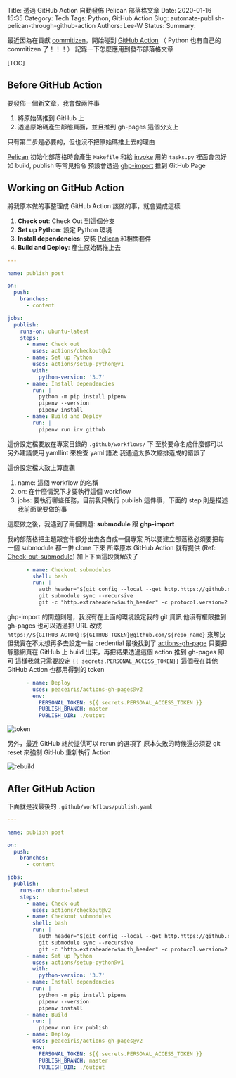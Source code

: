 Title: 透過 GitHub Action 自動發佈 Pelican 部落格文章
Date: 2020-01-16 15:35
Category: Tech
Tags: Python, GitHub Action
Slug: automate-publish-pelican-through-github-action
Authors: Lee-W
Status:
Summary:

最近因為在貢獻 [commitizen](https://github.com/Woile/commitizen)，開始碰到 [GitHub Action](https://github.com/features/actions)
（ Python 也有自己的 commitizen 了！！！）
記錄一下怎麼應用到發布部落格文章

<!--more-->

[TOC]

## Before GitHub Action

要發佈一個新文章，我會做兩件事
1. 將原始碼推到 GitHub 上
2. 透過原始碼產生靜態頁面，並且推到 gh-pages 這個分支上

只有第二步是必要的，但也沒不把原始碼推上去的理由

[Pelican](https://github.com/getpelican/pelican) 初始化部落格時會產生 `Makefile` 和給 [invoke](https://github.com/pyinvoke/invoke) 用的 `tasks.py`
裡面會包好如 build, publish 等常見指令
預設會透過 [ghp-import](https://github.com/davisp/ghp-import) 推到 GitHub Page

## Working on GitHub Action

將我原本做的事整理成 GitHub Action 該做的事，就會變成這樣
1. **Check out**: Check Out 到這個分支
2. **Set up Python**: 設定 Python 環境
3. **Install dependencies**: 安裝 [Pelican](https://github.com/getpelican/pelican) 和相關套件
4. **Build and Deploy**: 產生原始碼推上去

```yaml
---

name: publish post

on:
  push:
    branches:
      - content

jobs:
  publish:
    runs-on: ubuntu-latest
    steps:
      - name: Check out
        uses: actions/checkout@v2
      - name: Set up Python
        uses: actions/setup-python@v1
        with:
          python-version: '3.7'
      - name: Install dependencies
        run: |
          python -m pip install pipenv
          pipenv --version
          pipenv install
      - name: Build and Deploy
        run: |
          pipenv run inv github
```

這份設定檔要放在專案目錄的 `.github/workflows/` 下
至於要命名成什麼都可以
另外建議使用 yamllint 來檢查 yaml 語法
我遇過太多次縮排造成的錯誤了

這份設定檔大致上算直觀

1. name: 這個 workflow 的名稱
2. on: 在什麼情況下才要執行這個 workflow
3. jobs: 要執行哪些任務，目前我只執行 publish 這件事，下面的 step 則是描述我前面說要做的事

這麼做之後，我遇到了兩個問題: **submodule** 跟 **ghp-import**

我的部落格把主題跟套件都分出去各自成一個專案
所以要建立部落格必須要把每一個 submodule 都一併 clone 下來
所幸原本 GitHub Action 就有提供 (Ref: [Check-out-submodule](https://github.com/actions/checkout#Checkout-submodules))
加上下面這段就解決了

```yaml
      - name: Checkout submodules
        shell: bash
        run: |
          auth_header="$(git config --local --get http.https://github.com/.extraheader)"
          git submodule sync --recursive
          git -c "http.extraheader=$auth_header" -c protocol.version=2 submodule update --init --force --recursive --depth=1
```

ghp-import 的問題則是，我沒有在上面的環境設定我的 git 資訊
他沒有權限推到 gh-pages
也可以透過把 URL 改成 `https://${GITHUB_ACTOR}:${GITHUB_TOKEN}@github.com/${repo_name}` 來解決
但我實在不太想再多去設定一些 credential
最後找到了 [actions-gh-page](https://github.com/peaceiris/actions-gh-pages)
只要把靜態網頁在 GitHub 上 build 出來，再把結果透過這個 action 推到 gh-pages 即可
這樣我就只需要設定 `{{ secrets.PERSONAL_ACCESS_TOKEN}}` 這個我在其他 GitHub Action 也都用得到的 token

```yaml
      - name: Deploy
        uses: peaceiris/actions-gh-pages@v2
        env:
          PERSONAL_TOKEN: ${{ secrets.PERSONAL_ACCESS_TOKEN }}
          PUBLISH_BRANCH: master
          PUBLISH_DIR: ./output
```

![token]({static}/images/posts-image/2020-01-16-automate-publish-pelican-through-github-action/token.png)

另外，最近 GitHub 終於提供可以 rerun 的選項了
原本失敗的時候還必須要 git reset 來強制 GitHub 重新執行 Action

![rebuild]({static}/images/posts-image/2020-01-16-automate-publish-pelican-through-github-action/rebuild.png)

## After GitHub Action

下面就是我最後的 `.github/workflows/publish.yaml`

```yaml
---

name: publish post

on:
  push:
    branches:
      - content

jobs:
  publish:
    runs-on: ubuntu-latest
    steps:
      - name: Check out
        uses: actions/checkout@v2
      - name: Checkout submodules
        shell: bash
        run: |
          auth_header="$(git config --local --get http.https://github.com/.extraheader)"
          git submodule sync --recursive
          git -c "http.extraheader=$auth_header" -c protocol.version=2 submodule update --init --force --recursive --depth=1
      - name: Set up Python
        uses: actions/setup-python@v1
        with:
          python-version: '3.7'
      - name: Install dependencies
        run: |
          python -m pip install pipenv
          pipenv --version
          pipenv install
      - name: Build
        run: |
          pipenv run inv publish
      - name: Deploy
        uses: peaceiris/actions-gh-pages@v2
        env:
          PERSONAL_TOKEN: ${{ secrets.PERSONAL_ACCESS_TOKEN }}
          PUBLISH_BRANCH: master
          PUBLISH_DIR: ./output
```
